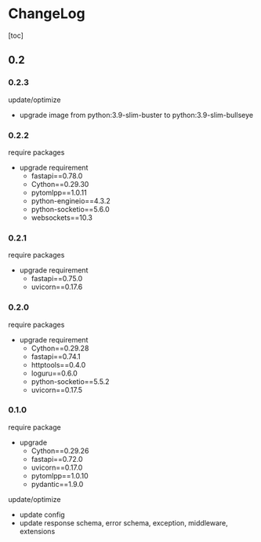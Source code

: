 # ChangeLog

[toc]

## 0.2

### 0.2.3

update/optimize

- upgrade image from python:3.9-slim-buster to python:3.9-slim-bullseye

### 0.2.2

require packages

- upgrade requirement
  - fastapi==0.78.0
  - Cython==0.29.30
  - pytomlpp==1.0.11
  - python-engineio==4.3.2
  - python-socketio==5.6.0
  - websockets==10.3

### 0.2.1

require packages

- upgrade requirement
  - fastapi==0.75.0
  - uvicorn==0.17.6

### 0.2.0

require packages

- upgrade requirement
  - Cython==0.29.28
  - fastapi==0.74.1
  - httptools==0.4.0
  - loguru==0.6.0
  - python-socketio==5.5.2
  - uvicorn==0.17.5

### 0.1.0

require package

- upgrade
  - Cython==0.29.26
  - fastapi==0.72.0
  - uvicorn==0.17.0
  - pytomlpp==1.0.10
  - pydantic==1.9.0

update/optimize

- update config
- update response schema, error schema, exception, middleware, extensions

